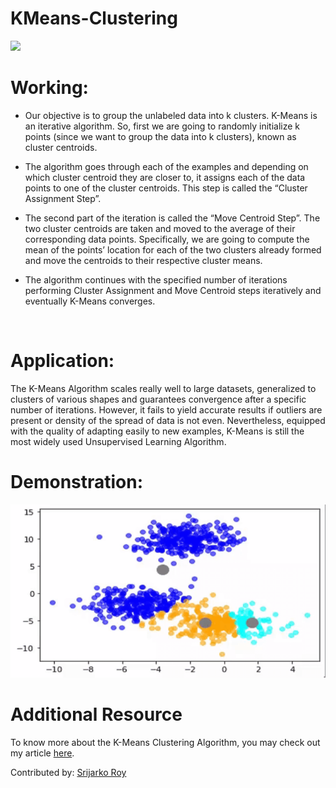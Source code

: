 # KMeans-Clustering
<img src="https://raw.githubusercontent.com/srijarkoroy/KMeans-Clustering-step-by-step/master/Media/km.png"> 
<br>

# Working:
- Our objective is to group the unlabeled data into k clusters. K-Means is an iterative algorithm. So, first we are going to randomly initialize k points (since we want to group the data into k clusters), known as cluster centroids. 

- The algorithm goes through each of the examples and depending on which cluster centroid they are closer to, it assigns each of the data points to one of the cluster centroids. This step is called the “Cluster Assignment Step”.

- The second part of the iteration is called the “Move Centroid Step”. The two cluster centroids are taken and moved to the average of their corresponding data points. Specifically, we are going to compute the mean of the points’ location for each of the two clusters already formed and move the centroids to their respective cluster means.

- The algorithm continues with the specified number of iterations performing Cluster Assignment and Move Centroid steps iteratively and eventually K-Means converges.
<br>

# Application:
The K-Means Algorithm scales really well to large datasets, generalized to clusters of various shapes and guarantees convergence after a specific number of iterations. However, it fails to yield accurate results if outliers are present or density of the spread of data is not even. Nevertheless, equipped with the quality of adapting easily to new examples, K-Means is still the most widely used Unsupervised Learning Algorithm.
<br>

# Demonstration:
![](Media/Demonstration.gif)

# Additional Resource
To know more about the K-Means Clustering Algorithm, you may check out my article <a href="https://medium.com/srm-mic/k-means-algorithm-dealing-with-unlabeled-data-747f37697d9?source=friends_link&sk=19469af001b606b65f7a096e015cc63e" target="_blank">here</a>.

Contributed by: <a href="https://github.com/srijarkoroy">Srijarko Roy</a>

